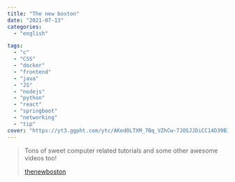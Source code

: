 ```yaml
---
title: "The new boston"
date: "2021-07-13"
categories:
  - "english"

tags:
  - "c"
  - "CSS"
  - "docker"
  - "frontend"
  - "java"
  - "JS"
  - "nodejs"
  - "python"
  - "react"
  - "springboot"
  - "networking"
  - "tip"
cover: "https://yt3.ggpht.com/ytc/AKedOLTXM_7Bq_VZhCw-7JOSJJDiCC14D39B3ajrldMVSA=s88-c-k-c0x00ffffff-no-rj"
---
```


> Tons of sweet computer related tutorials and some other awesome videos too!
>
> [thenewboston](https://www.youtube.com/user/thenewboston)
